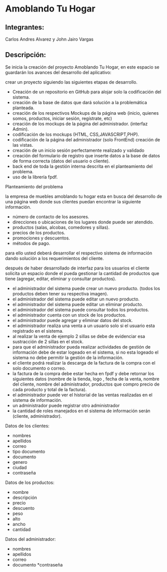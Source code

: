 # Amoblando Tu Hogar
## Integrantes:
Carlos Andres Alvarez y
John Jairo Vargas

## Descripción:
Se inicia la creación del proyecto Amoblando Tu Hogar, en este espacio se guardarán los avances del desarrollo del aplicativo:

crear un proyecto siguiendo las siguientes etapas de desarrollo.
 
* Creación de un repositorio en GitHub para alojar solo la codificación del sistema.
* creación de la base de datos que dará solución a la problemática planteada.
* creación de los respectivos Mockups de la página web (inicio, quienes somos, productos, iniciar  sesión, regístrate, etc) 
* creación de los mockups de la página del administrador. (interfaz Admin).
* codificación de los mockups (HTML, CSS,JAVASCRIPT,PHP).
* codificación de la página del administrador (solo FrontEnd) creación de las vistas.
* creación de un inicio sesión perfectamente realizado y validado
* creación del formulario de registro que inserte datos a la base de datos de forma correcta (datos del usuario o cliente).
* back end de toda la gestión interna descrita en el planteamiento del problema.
* uso de la librería fpdf.

Planteamiento del problema
 
la empresa de muebles amoblando tu hogar esta en busca del desarrollo de una página web donde sus clientes puedan encontrar la siguiente información.
 
* número de contacto de los asesores.
* direcciones o ubicaciones de los lugares donde puede ser atendido.
* productos (salas, alcobas, comedores y sillas).
* precios de los productos.
* promociones y descuentos.
* métodos de pago.
 
para ello usted deberá desarrollar el respectivo sistema de información dando solución a los requerimientos del cliente.
 
 
después de haber desarrollado de interfaz para los usuarios el cliente solicita un espacio donde el pueda gestionar la cantidad de productos que tiene (agregar, editar, eliminar y consultar productos).
 
* el administrador del sistema puede crear un nuevo producto. (todos los productos deben tener su respectiva imagen).
* el administrador del sistema puede editar un nuevo producto.
* el administrador del sistema puede editar un eliminar producto.  
* el administrador del sistema puede consultar todos los productos.
* el administrador cuenta con un stock de los productos.
* el administrador puede agregar y eliminar datos del stock.
* el administrador realiza una venta a un usuario solo si el usuario esta registrado en el sistema.
* al realizar la venta de ejemplo 2 sillas se debe de evidenciar esa sustracción de 2 sillas en el stock.
* para que el administrador pueda realizar actividades de gestión de información debe de estar logeado en el sistema, si no esta logeado el sistema no debe permitir la gestión de la información. 
* el cliente podrá realizar la descarga de la factura de la compra con el solo documento o correo.
* la factura de la compra debe estar hecha en fpdf y debe retornar los siguientes datos (nombre de la tienda, logo , fecha de la venta, nombre del cliente, nombre del administrador, productos que compro precio de cada producto y total de la factura).
* el administrador puede ver el historial de las ventas realizadas en el sistema de información. 
* un administrador puede registrar otro administrador
* la cantidad de roles manejados en el sistema de información serán (cliente, administrador).
 
Datos de los clientes: 
* nombres
* apellidos
* correo
* tipo documento
* documento
* genero
* ciudad
* contraseña
 
Datos de los productos:
* nombre
* descripción
* precio
* descuento
* peso
* alto
* ancho
* cantidad
 
Datos del administrador:
* nombres 
* apellidos
* correo
* documento
*contraseña

